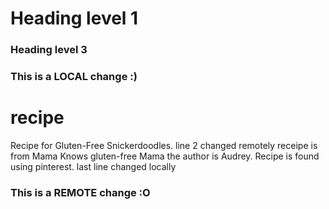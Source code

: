 # Heading level 1
### Heading level 3
### This is a LOCAL change :)
# recipe
Recipe for Gluten-Free Snickerdoodles. line 2 changed remotely
receipe is from Mama Knows gluten-free Mama the author is Audrey. Recipe is found using pinterest.
last line changed locally
### This is a REMOTE change :O